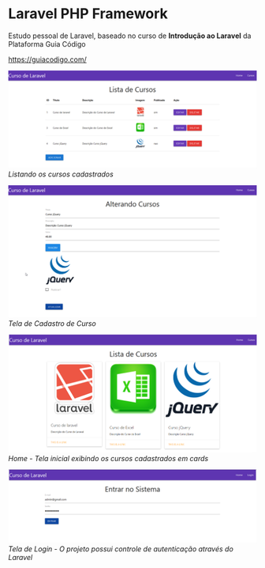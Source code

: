 # Laravel PHP Framework

Estudo pessoal de Laravel, baseado no curso de __Introdução ao Laravel__ da Plataforma Guia Código

https://guiacodigo.com/

![Lista de Cursos](https://raw.githubusercontent.com/AngeloPinto/Estudo-pessoal/master/Laravel/0%20-%20prints/print_01.png)
_Listando os cursos cadastrados_

![Lista de Cursos](https://raw.githubusercontent.com/AngeloPinto/Estudo-pessoal/master/Laravel/0%20-%20prints/print_02.png)
_Tela de Cadastro de Curso_

![Lista de Cursos](https://raw.githubusercontent.com/AngeloPinto/Estudo-pessoal/master/Laravel/0%20-%20prints/print_03.png)
_Home - Tela inicial exibindo os cursos cadastrados em cards_

![Lista de Cursos](https://raw.githubusercontent.com/AngeloPinto/Estudo-pessoal/master/Laravel/0%20-%20prints/print_04.png)
_Tela de Login - O projeto possui controle de autenticação através do Laravel_
